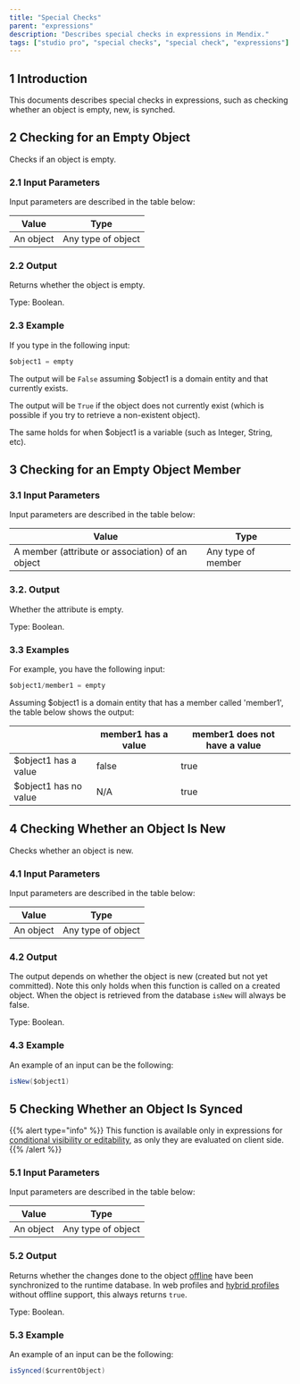 ```yaml
---
title: "Special Checks"
parent: "expressions"
description: "Describes special checks in expressions in Mendix."
tags: ["studio pro", "special checks", "special check", "expressions"]
---
```


## 1 Introduction

This documents describes special checks in expressions, such as checking whether an object is empty, new, is synched. 

## 2 Checking for an Empty Object

Checks if an object is empty. 

### 2.1 Input Parameters

Input parameters are described in the table below:

| Value     | Type               |
| --------- | ------------------ |
| An object | Any type of object |

### 2.2 Output

Returns whether the object is empty.

Type: Boolean.

### 2.3 Example

If you type in the following input:

```java
$object1 = empty
```

The output will be `False` assuming $object1 is a domain entity and that currently exists.

The output will be `True` if the object does not currently exist (which is possible if you try to retrieve a non-existent object).

The same holds for when $object1 is a variable (such as Integer, String, etc).

## 3 Checking for an Empty Object Member

### 3.1 Input Parameters

Input parameters are described in the table below:

| Value                                            | Type               |
| ------------------------------------------------ | ------------------ |
| A member (attribute or association) of an object | Any type of member |

### 3.2. Output

Whether the attribute is empty.

Type: Boolean.

### 3.3 Examples

For example, you have the following input:

```java
$object1/member1 = empty
```

Assuming $object1 is a domain entity that has a member called 'member1', the table below shows the output:

|   | member1 has a value | member1 does not have a value |
| --- | --- | --- |
| $object1 has a value | false | true |
| $object1 has no value | N/A | true |

## 4 Checking Whether an Object Is New<a name="new"></a>

Checks whether an object is new. 

### 4.1 Input Parameters

Input parameters are described in the table below:

| Value     | Type               |
| --------- | ------------------ |
| An object | Any type of object |

### 4.2 Output

The output depends on whether the object is new (created but not yet committed). Note this only holds when this function is called on a created object. When the object is retrieved from the database `isNew` will always be false.

Type: Boolean.

### 4.3 Example

An example of an input can be the following:

```java
isNew($object1)
```

## 5 Checking Whether an Object Is Synced<a name="synced"></a>

{{% alert type="info" %}}
This function is available only in expressions for [conditional visibility or editability](common-widget-properties), as only they are evaluated on client side.
{{% /alert %}}

### 5.1 Input Parameters

Input parameters are described in the table below:

| Value     | Type               |
| --------- | ------------------ |
| An object | Any type of object |

### 5.2 Output

Returns whether the changes done to the object [offline](offline-first) have been synchronized to the runtime database. In web profiles and [hybrid profiles](navigation#hybrid-profiles) without offline support, this always returns `true`.

Type: Boolean.

### 5.3 Example

An example of an input can be the following:

```java
isSynced($currentObject)
```
